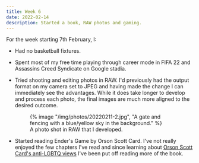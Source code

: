 ```yaml
---
title: Week 6
date: 2022-02-14
description: Started a book, RAW photos and gaming.
---
```


For the week starting 7th February, I:

- Had no basketball fixtures.

- Spent most of my free time playing through career mode in FIFA 22 and Assassins Creed Syndicate on Google stadia.

- Tried shooting and editing photos in RAW. I'd previously had the output format on my camera set to JPEG and having made the change I can immediately see the advantages. While it does take longer to develop and process each photo, the final images are much more aligned to the desired outcome.

  <figure>
    {% image "/img/photos/20220211-2.jpg", "A gate and fencing with a blue/yellow sky in the background." %}
    <figcaption>A photo shot in RAW that I developed.</figcaption>
  </figure>

- Started reading Ender's Game by Orson Scott Card. I've not really enjoyed the few chapters I've read and since learning about [Orson Scott Card's anti-LGBTQ views](https://www.glaad.org/gap/orson-scott-card) I've been put off reading more of the book.
